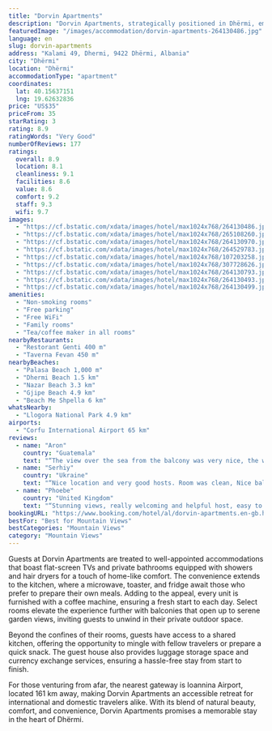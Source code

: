 ```yaml
---
title: "Dorvin Apartments"
description: "Dorvin Apartments, strategically positioned in Dhërmi, emerges as a prime choice for travelers seeking both serenity and convenience."
featuredImage: "/images/accommodation/dorvin-apartments-264130486.jpg"
language: en
slug: dorvin-apartments
address: "Kalami 49, Dhermi, 9422 Dhërmi, Albania"
city: "Dhërmi"
location: "Dhërmi"
accommodationType: "apartment"
coordinates:
  lat: 40.15637151
  lng: 19.62632836
price: "US$35"
priceFrom: 35
starRating: 3
rating: 8.9
ratingWords: "Very Good"
numberOfReviews: 177
ratings:
  overall: 8.9
  location: 8.1
  cleanliness: 9.1
  facilities: 8.6
  value: 8.6
  comfort: 9.2
  staff: 9.3
  wifi: 9.7
images:
  - "https://cf.bstatic.com/xdata/images/hotel/max1024x768/264130486.jpg?k=e9baee6cb97458f3ad01cd62b43266a1eb10966764ea5dc31f4bad26b0855f61&o=&hp=1"
  - "https://cf.bstatic.com/xdata/images/hotel/max1024x768/265108260.jpg?k=42b3056a5cf9fa90814c7dc50dba805879653853e640450bb99d237e85323c3f&o=&hp=1"
  - "https://cf.bstatic.com/xdata/images/hotel/max1024x768/264130970.jpg?k=a4a70a348f63a2c3dd251c601b8c1ae775683a5fc2c09a037f2ddd9fc481aceb&o=&hp=1"
  - "https://cf.bstatic.com/xdata/images/hotel/max1024x768/264529783.jpg?k=cada8b8980381aea54c4ee9789af8aa6895ccc4d143c56ff1d91e37beac1eee6&o=&hp=1"
  - "https://cf.bstatic.com/xdata/images/hotel/max1024x768/107203258.jpg?k=5aa7efbc24a4def7b697477cf020c0c319f89661c38a8d77c83bc70ae32e7a09&o=&hp=1"
  - "https://cf.bstatic.com/xdata/images/hotel/max1024x768/307728626.jpg?k=c225a0b992970d09b8b95746eb81520f669025b03adc00553585fc64fa335930&o=&hp=1"
  - "https://cf.bstatic.com/xdata/images/hotel/max1024x768/264130793.jpg?k=95eb24d8205c35a8d717e79d5260d731246ca907fbc2de6aec4725e0c69ddfef&o=&hp=1"
  - "https://cf.bstatic.com/xdata/images/hotel/max1024x768/264130493.jpg?k=ed41a2dce80d383e630d495e4b7baefbd1ffccdf0244a9125aa397d2936944c4&o=&hp=1"
  - "https://cf.bstatic.com/xdata/images/hotel/max1024x768/264130499.jpg?k=f71b32ecd105ec4cf4e4e7e2d2df5b3c6da0e3a9d1c6b11b0eea810369bd4975&o=&hp=1"
amenities:
  - "Non-smoking rooms"
  - "Free parking"
  - "Free WiFi"
  - "Family rooms"
  - "Tea/coffee maker in all rooms"
nearbyRestaurants:
  - "Restorant Genti 400 m"
  - "Taverna Fevan 450 m"
nearbyBeaches:
  - "Palasa Beach 1,000 m"
  - "Dhermi Beach 1.5 km"
  - "Nazar Beach 3.3 km"
  - "Gjipe Beach 4.9 km"
  - "Beach Me Shpella 6 km"
whatsNearby:
  - "Llogora National Park 4.9 km"
airports:
  - "Corfu International Airport 65 km"
reviews:
  - name: "Aron"
    country: "Guatemala"
    text: "“The view over the sea from the balcony was very nice, the wifi worked very well, the room was airconditioned and clean,.”"
  - name: "Serhiy"
    country: "Ukraine"
    text: "“Nice location and very good hosts. Room was clean, Nice balcony view.”"
  - name: "Phoebe"
    country: "United Kingdom"
    text: "“Stunning views, really welcoming and helpful host, easy to find (with car), comfortable room.”"
bookingURL: "https://www.booking.com/hotel/al/dorvin-apartments.en-gb.html?aid=8035640"
bestFor: "Best for Mountain Views"
bestCategories: "Mountain Views"
category: "Mountain Views"
---
```


Guests at Dorvin Apartments are treated to well-appointed accommodations that boast flat-screen TVs and private bathrooms equipped with showers and hair dryers for a touch of home-like comfort. The convenience extends to the kitchen, where a microwave, toaster, and fridge await those who prefer to prepare their own meals. Adding to the appeal, every unit is furnished with a coffee machine, ensuring a fresh start to each day. Select rooms elevate the experience further with balconies that open up to serene garden views, inviting guests to unwind in their private outdoor space.

Beyond the confines of their rooms, guests have access to a shared kitchen, offering the opportunity to mingle with fellow travelers or prepare a quick snack. The guest house also provides luggage storage space and currency exchange services, ensuring a hassle-free stay from start to finish.

For those venturing from afar, the nearest gateway is Ioannina Airport, located 161 km away, making Dorvin Apartments an accessible retreat for international and domestic travelers alike. With its blend of natural beauty, comfort, and convenience, Dorvin Apartments promises a memorable stay in the heart of Dhërmi.